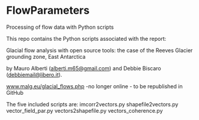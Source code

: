 # FlowParameters
Processing of flow data with Python scripts

This repo contains the Python scripts associated with the report: 

Glacial flow analysis with open source tools: the case of the Reeves Glacier grounding zone, East Antarctica

by Mauro Alberti (alberti.m65@gmail.com) and Debbie Biscaro (debbiemail@libero.it).

www.malg.eu/glacial_flows.php -no longer online - to be republished in GitHub

The five included scripts are:
imcorr2vectors.py
shapefile2vectors.py
vector_field_par.py
vectors2shapefile.py
vectors_coherence.py
